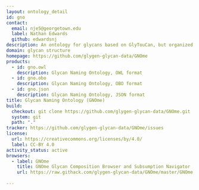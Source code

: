 ```yaml
---
layout: ontology_detail
id: gno
contact:
  email: nje5@georgetown.edu
  label: Nathan Edwards
  github: edwardsnj
description: An ontology for glycans based on GlyTouCan, but organized by subsumption.
domain: glycan structure
homepage: https://github.com/glygen-glycan-data/GNOme
products:
  - id: gno.owl
    description: Glycan Naming Ontology, OWL format 
  - id: gno.obo
    description: Glycan Naming Ontology, OBO format 
  - id: gno.json
    description: Glycan Naming Ontology, JSON format 
title: Glycan Naming Ontology (GNOme)
build:
  checkout: git clone https://github.com/glygen-glycan-data/GNOme.git
  system: git
  path: "."
tracker: https://github.com/glygen-glycan-data/GNOme/issues
license:
  url: https://creativecommons.org/licenses/by/4.0/
  label: CC-BY 4.0
activity_status: active
browsers:
  - label: GNOme
    title: GNOme Glycan Composition Browser and Subsumption Navigator
    url: https://raw.githack.com/glygen-glycan-data/GNOme/master/GNOme.browser.html
  
---
```

